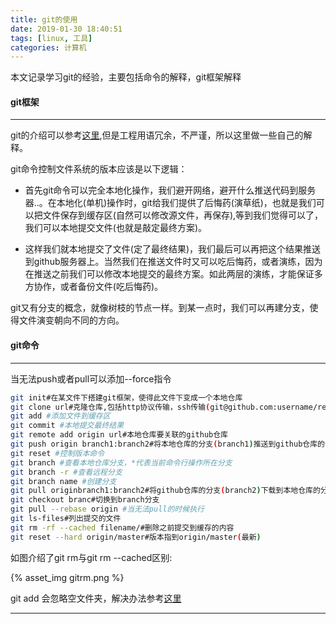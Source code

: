 ```yaml
---
title: git的使用
date: 2019-01-30 18:40:51
tags: [linux, 工具]
categories: 计算机
---
```


本文记录学习git的经验，主要包括命令的解释，git框架解释

<!--more-->

#### git框架

---

git的介绍可以参考[这里](https://baike.baidu.com/item/GIT/12647237?fr=aladdin),但是工程用语冗余，不严谨，所以这里做一些自己的解释。

git命令控制文件系统的版本应该是以下逻辑：

* 首先git命令可以完全本地化操作，我们避开网络，避开什么推送代码到服务器..。在本地化(单机)操作时，git给我们提供了后悔药(演草纸)，也就是我们可以把文件保存到缓存区(自然可以修改源文件，再保存),等到我们觉得可以了，我们可以本地提交文件(也就是敲定最终方案)。

* 这样我们就本地提交了文件(定了最终结果)，我们最后可以再把这个结果推送到github服务器上。当然我们在推送文件时又可以吃后悔药，或者演练，因为在推送之前我们可以修改本地提交的最终方案。如此两层的演练，才能保证多方协作，或者备份文件(吃后悔药)。

git又有分支的概念，就像树枝的节点一样。到某一点时，我们可以再建分支，使得文件演变朝向不同的方向。

#### git命令

---

当无法push或者pull可以添加\-\-force指令

``` bash
git init#在某文件下搭建git框架，使得此文件下变成一个本地仓库
git clone url#克隆仓库,包括http协议传输，ssh传输(git@github.com:username/repository.git)
git add #添加文件到缓存区
git commit #本地提交最终结果
git remote add origin url#本地仓库要关联的github仓库
git push origin branch1:branch2#将本地仓库的分支(branch1)推送到github仓库的分支(branch2),你可以添加--force
git reset #控制版本命令
git branch #查看本地仓库分支，*代表当前命令行操作所在分支
git branch -r #查看远程分支
git branch name #创建分支
git pull originbranch1:branch2#将github仓库的分支(branch2)下载到本地仓库的分支(branch1)
git checkout branc#切换到branch分支
git pull --rebase origin #当无法pull的时候执行
git ls-files#列出提交的文件
git rm -rf --cached filename/#删除之前提交到缓存的内容
git reset --hard origin/master#版本指到origin/master(最新)
```

如图介绍了git rm与git rm --cached区别:

{% asset_img gitrm.png %}

git add 会忽略空文件夹，解决办法参考[这里](https://blog.csdn.net/fengchao2016/article/details/52769151)

---